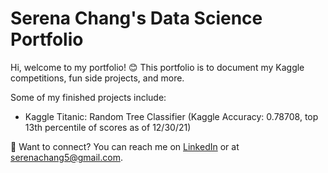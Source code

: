 # Serena Chang's Data Science Portfolio

Hi, welcome to my portfolio! 😊 This portfolio is to document my Kaggle competitions, fun side projects, and more.

Some of my finished projects include:
- Kaggle Titanic: Random Tree Classifier (Kaggle Accuracy: 0.78708, top 13th percentile of scores as of 12/30/21)

📩 Want to connect? You can reach me on [LinkedIn](https://www.linkedin.com/in/serenachang1/) or at serenachang5@gmail.com.
